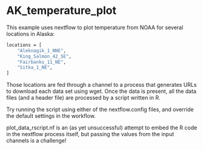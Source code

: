 # AK_temperature_plot

This example uses nextflow to plot temperature from NOAA for several
locations in Alaska:

```bash
locations = [ 
	"Aleknagik_1_NNE",
	"King_Salmon_42_SE",
	"Fairbanks_11_NE",
	"Sitka_1_NE",
]
```

Those locations are fed through a channel to a process that
generates URLs to download each data set using wget. Once the data
is present, all the data files (and a header file) are processed by
a script written in R.

Try running the script using either of the nextflow.config files, and
override the default settings in the workflow.

plot_data_rscript.nf is an (as yet unsuccessful) attempt to embed the R 
code in the nextflow process itself, but passing the values from the input channels is 
a challenge!
